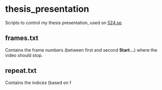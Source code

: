 # thesis_presentation
Scripts to control my thesis presentation, used on [524.se](http://524.se).

## frames.txt
Contains the frame numbers (between first and second **Start...**) where the video should stop.
## repeat.txt
Contains the indices (based on f
<!--stackedit_data:
eyJoaXN0b3J5IjpbMzc2NjMyNTg2LDEzMDE3Mzk5MDVdfQ==
-->